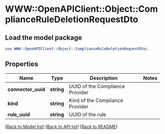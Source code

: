 # WWW::OpenAPIClient::Object::ComplianceRuleDeletionRequestDto

## Load the model package
```perl
use WWW::OpenAPIClient::Object::ComplianceRuleDeletionRequestDto;
```

## Properties
Name | Type | Description | Notes
------------ | ------------- | ------------- | -------------
**connector_uuid** | **string** | UUID of the Compliance Provider | 
**kind** | **string** | Kind of the Compliance Provider | 
**rule_uuid** | **string** | UUID of the rule | 

[[Back to Model list]](../README.md#documentation-for-models) [[Back to API list]](../README.md#documentation-for-api-endpoints) [[Back to README]](../README.md)


